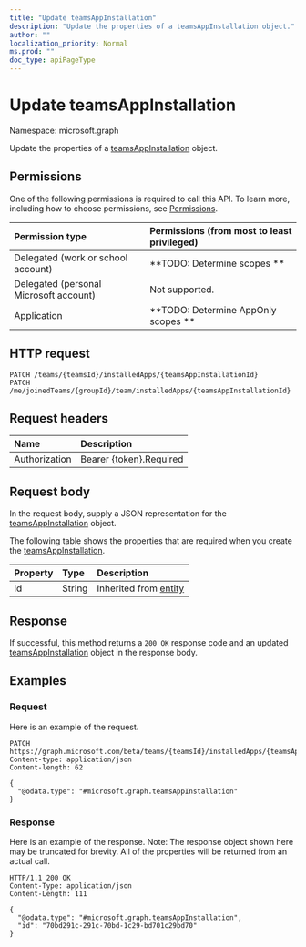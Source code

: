 ```yaml
---
title: "Update teamsAppInstallation"
description: "Update the properties of a teamsAppInstallation object."
author: ""
localization_priority: Normal
ms.prod: ""
doc_type: apiPageType
---
```


# Update teamsAppInstallation

Namespace: microsoft.graph

Update the properties of a [teamsAppInstallation](../resources/teamsappinstallation.md) object.

## Permissions
One of the following permissions is required to call this API. To learn more, including how to choose permissions, see [Permissions](/concepts/permissions-reference.md).

|Permission type|Permissions (from most to least privileged)|
|:---|:---|
|Delegated (work or school account)|**TODO: Determine scopes **|
|Delegated (personal Microsoft account)|Not supported.|
|Application|**TODO: Determine AppOnly scopes **|

## HTTP request
<!-- {
  "blockType": "ignored"
}
-->
``` http
PATCH /teams/{teamsId}/installedApps/{teamsAppInstallationId}
PATCH /me/joinedTeams/{groupId}/team/installedApps/{teamsAppInstallationId}
```

## Request headers
|Name|Description|
|:---|:---|
|Authorization|Bearer {token}.Required|

## Request body
In the request body, supply a JSON representation for the [teamsAppInstallation](../resources/teamsappinstallation.md) object.

The following table shows the properties that are required when you create the [teamsAppInstallation](../resources/teamsappinstallation.md).

|Property|Type|Description|
|:---|:---|:---|
|id|String| Inherited from [entity](../resources/entity.md)|



## Response
If successful, this method returns a `200 OK` response code and an updated [teamsAppInstallation](../resources/teamsappinstallation.md) object in the response body.

## Examples

### Request
Here is an example of the request.
<!-- {
  "blockType": "request",
  "name": "update_teamsappinstallation"
}
-->
``` http
PATCH https://graph.microsoft.com/beta/teams/{teamsId}/installedApps/{teamsAppInstallationId}
Content-type: application/json
Content-length: 62

{
  "@odata.type": "#microsoft.graph.teamsAppInstallation"
}
```

### Response
Here is an example of the response. Note: The response object shown here may be truncated for brevity. All of the properties will be returned from an actual call.
<!-- {
  "blockType": "response",
  "truncated": true
}
-->
``` http
HTTP/1.1 200 OK
Content-Type: application/json
Content-Length: 111

{
  "@odata.type": "#microsoft.graph.teamsAppInstallation",
  "id": "70bd291c-291c-70bd-1c29-bd701c29bd70"
}
```

